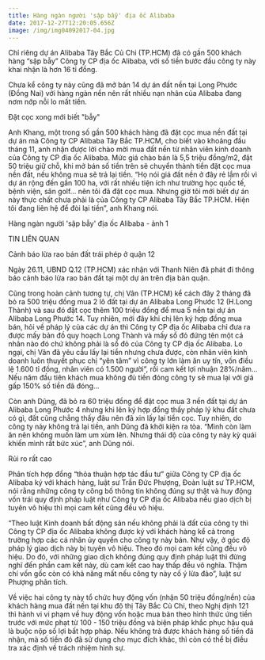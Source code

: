 ```yaml
---
title: Hàng ngàn người 'sập bẫy' địa ốc Alibaba
date: 2017-12-27T12:20:05.656Z
image: /img/img04092017-04.jpg
---
```

Chỉ riêng dự án Alibaba Tây Bắc Củ Chi (TP.HCM) đã có gần 500 khách hàng “sập bẫy” Công ty CP địa ốc Alibaba, với số tiền bước đầu công ty này khai nhận là hơn 16 tỉ đồng.

Chưa kể công ty này cũng đã mở bán 14 dự án đất nền tại Long Phước (Đồng Nai) với hàng ngàn nền nên rất nhiều nạn nhân của Alibaba đang nơm nớp nỗi lo mất tiền.

Đặt cọc xong mới biết "bẫy"

Anh Khang, một trong số gần 500 khách hàng đã đặt cọc mua nền đất tại dự án mà Công ty CP Alibaba Tây Bắc TP.HCM, cho biết vào khoảng đầu tháng 11, anh nhận được lời chào mời mua đất nền từ nhân viên kinh doanh của Công ty CP địa ốc Alibaba. Mức giá chào bán là 5,5 triệu đồng/m2, đặt 50 triệu giữ chỗ, khi mở bán số tiền trên sẽ chuyển thành tiền đặt cọc mua nền đất, nếu không mua sẽ trả lại tiền. “Họ nói giá đất nền ở đây rẻ lắm rồi vì dự án rộng đến gần 100 ha, với rất nhiều tiện ích như trường học quốc tế, bệnh viện, sân golf... nên tôi đã đặt cọc mua. Nhưng giờ tôi mới biết dự án này thực chất chưa phải là của Công ty CP Alibaba Tây Bắc TP.HCM. Hiện tôi đang liên hệ để đòi lại tiền”, anh Khang nói.

Hàng ngàn người 'sập bẫy' địa ốc Alibaba - ảnh 1

TIN LIÊN QUAN

Cảnh báo lừa rao bán đất trái phép ở quận 12

Ngày 26.11, UBND Q.12 (TP.HCM) xác nhận với Thanh Niên đã phát đi thông báo cảnh báo lừa rao bán đất tại một dự án trên địa bàn quận.

Cũng trong hoàn cảnh tương tự, chị Vân (TP.HCM) kể cách đây 2 tháng đã bỏ ra 500 triệu đồng mua 2 lô đất tại dự án Alibaba Long Phước 12 (H.Long Thành) và sau đó đặt cọc thêm 100 triệu đồng để mua 5 nền tại dự án Alibaba Long Phước 14. Tuy nhiên, mới đây khi chị lên ký hợp đồng mua bán, hỏi về pháp lý của các dự án thì Công ty CP địa ốc Alibaba chỉ đưa ra được mấy bản đồ quy hoạch Long Thành và mấy sổ đỏ đứng tên một cá nhân nào đó chứ không phải là sổ đỏ của Công ty CP địa ốc Alibaba. Lo ngại, chị Vân đã yêu cầu lấy lại tiền nhưng chưa được, còn nhân viên kinh doanh luôn thuyết phục chị “yên tâm” vì công ty lớn làm ăn uy tín, vốn điều lệ 1.600 tỉ đồng, nhân viên có 1.500 người”, rồi cam kết lợi nhuận 28%/năm… Nếu năm đầu tiên khách mua không đủ tiền đóng công ty sẽ mua lại với giá gấp 150% số tiền đã đóng...

Còn anh Dũng, đã bỏ ra 60 triệu đồng để đặt cọc mua 3 nền đất tại dự án Alibaba Long Phước 4 nhưng khi lên ký hợp đồng thấy pháp lý khu đất chưa có gì, đất cũng chẳng thấy đâu nên đã xin lấy lại tiền cọc. Tuy nhiên, do công ty này không trả lại tiền, anh Dũng đã khởi kiện ra tòa. “Mình còn làm ăn nên không muốn làm um xùm lên. Nhưng thái độ của công ty này kỳ quái khiến mình rất bức xúc”, anh Dũng nói.

Rủi ro rất cao

Phân tích hợp đồng “thỏa thuận hợp tác đầu tư” giữa Công ty CP địa ốc Alibaba ký với khách hàng, luật sư Trần Đức Phượng, Đoàn luật sư TP.HCM, nói rằng những công ty công bố thông tin không đúng sự thật và huy động vốn trái quy định pháp luật như Công ty CP địa ốc Alibaba nếu giao dịch bị tuyên vô hiệu thì mọi cam kết cũng đều vô hiệu.

“Theo luật Kinh doanh bất động sản nếu không phải là đất của công ty thì Công ty CP địa ốc Alibaba không được ký với khách hàng kể cả trong trường hợp các cá nhân ủy quyền cho công ty này bán. Như vậy, ở góc độ pháp lý giao dịch này bị tuyên vô hiệu. Theo đó mọi cam kết cũng đều vô hiệu. Do đó, với những giao dịch không đúng quy định pháp luật thì đừng nghĩ đến phần cam kết này, dù cam kết cao hay thấp đều vô nghĩa. Thậm chí vốn gốc còn có khả năng mất nếu công ty này cố ý lừa đảo”, luật sư Phượng phân tích.

Về việc hai công ty này tổ chức huy động vốn (nhận 50 triệu đồng/nền) của khách hàng mua đất nền tại khu đô thị Tây Bắc Củ Chi, theo Nghị định 121 thì hành vi vi phạm về huy động vốn hoặc mua bán theo hình thức ứng tiền trước với mức phạt từ 100 - 150 triệu đồng và biện pháp khắc phục hậu quả là buộc nộp số lợi bất hợp pháp. Nếu không trả được khách hàng số tiền đã nhận, mà số tiền đó đã sử dụng cho mục đích khác, thì còn có thể bị điều tra xác định về trách nhiệm hình sự.
